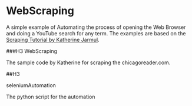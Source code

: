 # WebScraping

A simple example of Automating the process of opening the Web Browser and doing a YouTube search for any term.
The examples are based on the [Scraping Tutorial by Katherine Jarmul](https://www.youtube.com/watch?v=p1iX0uxM1w8).

###H3
WebScraping

The sample code by Katherine for scraping the chicagoreader.com.

##H3

seleniumAutomation

The python script for the automation